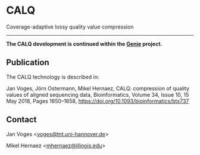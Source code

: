 # CALQ

Coverage-adaptive lossy quality value compression

---

**The CALQ development is continued within the [Genie](https://github.com/mitogen/genie) project.**

## Publication

The CALQ technology is described in:

Jan Voges, Jörn Ostermann, Mikel Hernaez, CALQ: compression of quality values of aligned sequencing data, Bioinformatics, Volume 34, Issue 10, 15 May 2018, Pages 1650–1658, https://doi.org/10.1093/bioinformatics/btx737

## Contact

Jan Voges <[voges@tnt.uni-hannover.de](mailto:voges@tnt.uni-hannover.de)>

Mikel Hernaez <[mhernaez@illinois.edu](mailto:mhernaez@illinois.edu)>
